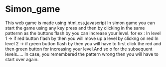 # Simon_game
This web game is made using html,css,javascript
In simon game you can start the game using any key press and then by clicking in the same patternn as the buttons flash by you can increase your level.
for ex : In level 1 -> if red button flash by then you will move up a level by clickng on red 
         In level 2 -> if green button flash by then you will have to first click the red and then green button for increasing your level.And so o for the subsequent levels.....
         In case, you remembered the pattern wrong then you will have to start over again.
